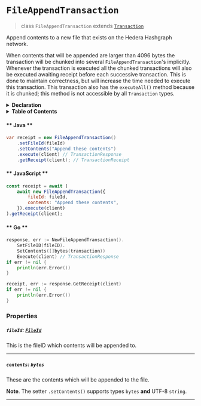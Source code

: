 # `FileAppendTransaction`

> class `FileAppendTransaction` extends [`Transaction`](reference/core/Transaction.md)

Append contents to a new file that exists on the Hedera Hashgraph network.

When contents that will be appended are larger than 4096 bytes the transaction
will be chunked into several `FileAppendTransaction`'s implicitly. Whenever the
transaction is executed all the chunked transactions will also be executed awaiting
receipt before each successive transaction. This is done to maintain correctness, but
will increase the time needed to execute this transaction. This transaction also
has the `executeAll()` method because it is chunked; this method is not accessible
by all `Transaction` types.

<details>
<summary><b>Declaration</b></summary>

```typescript
class FileAppendTransaction extends Transaction {
    /* property */ fileId?: FileId;

    /* property */ contents?: bytes;

    executeAll(client: Client): TransactionResponse[];
}
```

</details>

<details>
<summary><b>Table of Contents</b></summary>

## Support

| Item | Java | JavaScript | Go
| - | - | - | - |
| [`fileId`](#fileid-fileid) | ✅ | ✅ | ✅
| [`contents`](#contents-bytes) | ✅ | ✅ | ✅

</details>

<!-- tabs:start -->

#### ** Java **

```java
var receipt = new FileAppendTransaction()
    .setFileId(fileId)
    .setContents("Append these contents")
    .execute(client) // TransactionResponse
    .getReceipt(client); // TransactionReceipt
```

#### ** JavaScript **

```javascript
const receipt = await (
    await new FileAppendTransaction({
        fileId: fileId,
        contents: "Append these contents",
    }).execute(client)
).getReceipt(client);
```

#### ** Go **

```go
response, err := NewFileAppendTransaction().
    SetFileID(fileID).
    SetContents([]bytes(transaction))
    Execute(client) // TransactionResponse
if err != nil {
    println(err.Error())
}

receipt, err := response.GetReceipt(client)
if err != nil {
    println(err.Error())
}
```

<!-- tabs:end -->

### Properties

##### `fileId`: [`FileId`](reference/file/FileId.md)

This is the fileID which contents will be appended to.

---

##### `contents`: `bytes`

These are the contents which will be appended to the file.

**Note**. The setter `.setContents()` supports types `bytes` **and** UTF-8 `string`.

---
